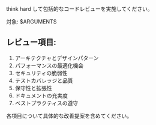 think hard して包括的なコードレビューを実施してください。

対象: $ARGUMENTS

## レビュー項目:
1. アーキテクチャとデザインパターン
2. パフォーマンスの最適化機会
3. セキュリティの脆弱性
4. テストカバレッジと品質
5. 保守性と拡張性
6. ドキュメントの充実度
7. ベストプラクティスの遵守

各項目について具体的な改善提案を含めてください。